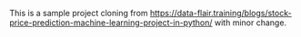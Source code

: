 This is a sample project cloning from https://data-flair.training/blogs/stock-price-prediction-machine-learning-project-in-python/ with minor change.